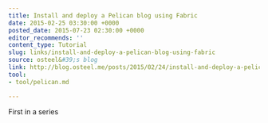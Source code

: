 ```yaml
---
title: Install and deploy a Pelican blog using Fabric
date: 2015-02-25 03:30:00 +0000
posted_date: 2015-07-23 02:30:00 +0000
editor_recommends: ''
content_type: Tutorial
slug: links/install-and-deploy-a-pelican-blog-using-fabric
source: osteel&#39;s blog
link: http://blog.osteel.me/posts/2015/02/24/install-and-deploy-a-pelican-blog-using-fabric-part-1-local-environment.html
tool:
- tool/pelican.md

---
```

First in a series